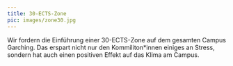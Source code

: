 ```yaml
---
title: 30-ECTS-Zone
pic: images/zone30.jpg 
---
```

Wir fordern die Einführung einer 30-ECTS-Zone auf dem gesamten Campus Garching. Das erspart nicht nur den Kommiliton*innen einiges an Stress, sondern hat auch einen positiven Effekt auf das Klima am Campus.
